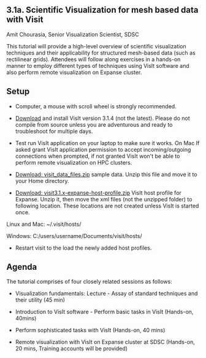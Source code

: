 ## 3.1a. Scientific Visualization for mesh based data with Visit
Amit Chourasia, Senior Visualization Scientist, SDSC

This tutorial will provide a high-level overview of scientific visualization techniques and their applicability for structured mesh-based data (such as rectilinear grids). Attendees will follow along exercises in a hands-on manner to employ different types of techniques using VisIt software and also perform remote visualization on Expanse cluster.


## Setup

* Computer, a mouse with scroll wheel is strongly recommended.

* [Download](https://visit-dav.github.io/visit-website/releases-as-tables/) and install VisIt version 3.1.4 (not the latest). Please do not compile from source unless you are adventurous and ready to troubleshoot for multiple days.

* Test run VisIt application on your laptop to make sure it works. On Mac If asked grant VisIt application permission to accept incoming/outgoing connections when prompted, if not granted VisIt won't be able to perform remote visualization on HPC clusters.   

* [Download: visit_data_files.zip](http://users.sdsc.edu/~amit/scivis-tutorial/visit_data_files.zip) sample data. Unzip this file and move it to your Home directory.

* [Download: visit3.1.x-expanse-host-profile.zip](http://users.sdsc.edu/~amit/scivis-tutorial/visit3.1.x-expanse-host-profile.zip) VisIt host profile for Expanse.
Unzip it, then move the xml files (not the unzipped folder) to following location. These locations are not created unless VisIt is started once.

Linux and Mac: ~/.visit/hosts/ 

Windows: C:/users/username/Documents/visit/hosts/

* Restart visit to the load the newly added host profiles.

## Agenda
The tutorial comprises of four closely related sessions as follows:

* Visualization fundamentals: Lecture - Assay of standard techniques and their utility (45 min)

* Introduction to VisIt software - Perform basic tasks in VisIt (Hands-on, 40mins)

* Perform sophisticated tasks with VisIt (Hands-on, 40 mins)

* Remote visualization with VisIt on Expanse cluster at SDSC (Hands-on, 20 mins, Training accounts will be provided)
